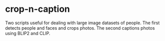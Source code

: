 # crop-n-caption
Two scripts useful for dealing with large image datasets of people. The first detects people and faces and crops photos. The second captions photos using BLIP2 and CLIP.
